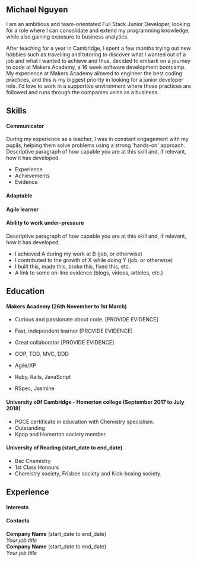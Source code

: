 ## Michael Nguyen
I am an ambitious and team-orientated Full Stack Junior Developer, looking for a role where I can consolidate and extend my programming knowledge, while also gaining exposure to business analytics. 

After teaching for a year in Cambridge, I spent a few months trying out new hobbies such as travelling and tutoring to discover what I wanted out of a job and what I wanted to achieve and thus, decided to embark on a journey to code at Makers Academy, a 16 week software development bootcamp. My experience at Makers Academy allowed to engineer the best coding practices, and this is my biggest priority in looking for a junior developer role. I'd love to work in a supportive environment where those practices are followed and runs through the companies veins as a business. 
## Skills

#### Communicator 
During my experience as a teacher, I was in constant engagement with my pupils, helping them solve problems using a strong 'hands-on' approach. 
Descriptive paragraph of how capable you are at this skill and, if relevant, how it has developed.

- Experience
- Achievements
- Evidence
#### Adaptable

#### Agile learner 

#### Ability to work under-pressure

Descriptive paragraph of how capable you are at this skill and, if relevant, how it has developed.

- I achieved A during my work at B (job, or otherwise)
- I contributed to the growth of X while doing Y (job, or otherwise)
- I built this, made this, broke this, fixed this, etc.
- A link to some on-line evidence (blogs, videos, articles, etc.)

## Education

#### Makers Academy (26th November to 1st March)

- Curious and passionate about code. [PROVIDE EVIDENCE]
- Fast, independent learner [PROVIDE EVIDENCE]
- Great collaborator [PROVIDE EVIDENCE]

- OOP, TDD, MVC, DDD
- Agile/XP
- Ruby, Rails, JavaScript
- RSpec, Jasmine

#### University o9f Cambridge - Homerton college (September 2017 to July 2018)

- PGCE certificate in education with Chemistry specialism.
- Outstanding
- Kpop and Homerton society member. 

#### University of Reading (start_date to end_date)
- Bsc Chemistry 
- 1st Class Honours
- Chemistry society, Frisbee society and Kick-boxing society. 

## Experience

#### Interests

#### Contacts

**Company Name** (start_date to end_date)    
*Your job title*  
**Company Name** (start_date to end_date)   
*Your job title*  

